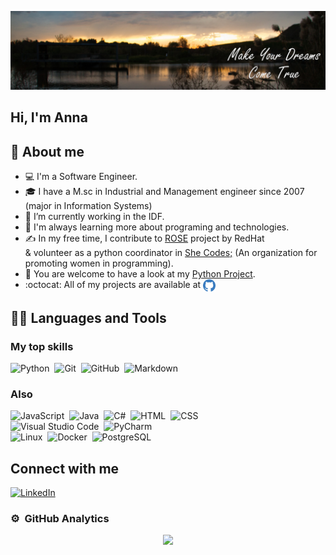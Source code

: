 ![Anna Dinaburg Vulikh Banner](/images/Park%20with%20motto%203.jpg)

## **Hi, I'm Anna**

## 📖 About me
* 💻 I'm a Software Engineer.
* 🎓 I have a M.sc in Industrial and Management engineer since 2007 (major in Information Systems)
* 🔭 I’m currently working in the IDF.
* 🌱 I'm always learning more about programing and technologies.
* ✍️ In my free time, I contribute to [ROSE](https://github.com/RedHat-Israel/ROSE) project by RedHat  
  & volunteer as a python coordinator in [She Codes;](https://she-codes.org/) (An organization for promoting women in programming).
* 📘  You are welcome to have a look at my [Python Project](https://github.com/AnnaDinaburgVulikh/Employee-Attendance-Management-System).
* :octocat: All of my projects are available at <a href="https://github.com/AnnaDinaburgVulikh?tab=repositories" target="blank"><img align="center" src="/images/github-logo.svg" alt="https://github.com/AnnaDinaburgVulikh" height="20" width="20" /></a>


## 👨‍💻 Languages and Tools
### My top skills

![Python](https://img.shields.io/badge/-Python%20-05122A?style=flat&logo=python)&nbsp;
![Git](https://img.shields.io/badge/-Git%20-05122A?style=flat&logo=git)&nbsp;
![GitHub](https://img.shields.io/badge/-GitHub%20-05122A?style=flat&logo=github)&nbsp;
![Markdown](https://img.shields.io/badge/-Markdown%20-05122A?style=flat&logo=markdown)

### Also

![JavaScript](https://img.shields.io/badge/-JavaScript%20-05122A?style=flat&logo=javascript)&nbsp;
![Java](https://img.shields.io/badge/-Java%20-05122A?style=flat&logo=Java&logoColor=FFA518)&nbsp;
![C#](https://img.shields.io/badge/-C%23%20-05122A?style=flat&logo=C-sharp&logoColor=00599C)&nbsp;
![HTML](https://img.shields.io/badge/-HTML%20-05122A?style=flat&logo=HTML5)&nbsp;
![CSS](https://img.shields.io/badge/-CSS%20-05122A?style=flat&logo=CSS3&logoColor=1572B6)&nbsp;\
![Visual Studio Code](https://img.shields.io/badge/-Visual%20Studio%20Code%20-05122A?style=flat&logo=visual-studio-code&logoColor=007ACC)&nbsp;
![PyCharm](https://img.shields.io/badge/-PyCharm%20-05122A?style=flat&logo=pycharm&logoColor=2C2255)\
![Linux](https://img.shields.io/badge/-Linux%20-05122A?style=flat&logo=linux)&nbsp;
![Docker](https://img.shields.io/badge/-docker%20-05122A?style=flat&logo=docker)&nbsp;
![PostgreSQL](https://img.shields.io/badge/-postgres%20-05122A?style=flat&logo=postgresql)&nbsp;
<!-- ![Django](https://img.shields.io/badge/-Django-05122A?style=flat&logo=django&logoColor=092E20)&nbsp;
![Flask](https://img.shields.io/badge/-Flask-05122A?style=flat&logo=flask)&nbsp; -->

## Connect with me
<a href="https://www.linkedin.com/in/anna-dinaburg-vulikh" target="blank"><img alt="LinkedIn" src="https://img.shields.io/badge/linkedin%20-%230077B5.svg?&style=flat&logo=linkedin&logoColor=white"/></a>

### ⚙️ &nbsp;GitHub Analytics

<p align="center">
<a href="https://github.com/AnnaDinaburgVulikh">
  <img height="180em" src="https://github-readme-stats-eight-theta.vercel.app/api?username=AnnaDinaburgVulikh&show_icons=true&theme=algolia&include_all_commits=true&count_private=true"/>
  <!-- <img height="180em" src="https://github-readme-stats-eight-theta.vercel.app/api/top-langs/?username=AnnaDinaburgVulikh&layout=compact&langs_count=8&theme=algolia"/> -->
</a>
</p>
